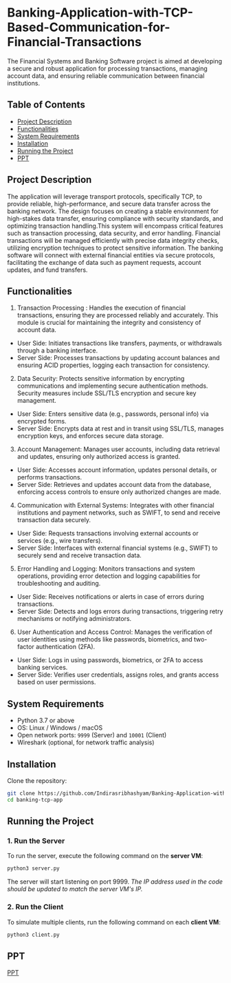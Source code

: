 # Banking-Application-with-TCP-Based-Communication-for-Financial-Transactions
The Financial Systems and Banking Software project is aimed at developing a secure and robust application for processing transactions, managing account data, and ensuring reliable communication between financial institutions.

## Table of Contents
- [Project Description](#project-description)
- [Functionalities](#functionalities)
- [System Requirements](#system-requirements)
- [Installation](#installation)
- [Running the Project](#running-the-project)
- [PPT](#ppt)

## Project Description

The application will leverage transport protocols, specifically TCP, to provide reliable, high-performance, and secure data transfer across the banking network. The design focuses on creating a stable environment for high-stakes data transfer, ensuring compliance with security standards, and optimizing transaction handling.This system will encompass critical features such as transaction processing, data security, and error handling. Financial transactions will be managed efficiently with precise data integrity checks, utilizing encryption techniques to protect sensitive information. The banking software will connect with external financial entities via secure protocols, facilitating the exchange of data such as payment requests, account updates, and fund transfers.

## Functionalities

1. Transaction Processing : Handles the execution of financial transactions, ensuring they are processed reliably and accurately. This module is crucial for maintaining the integrity and consistency of account data.
* User Side: Initiates transactions like transfers, payments, or withdrawals through a banking interface.
* Server Side: Processes transactions by updating account balances and ensuring ACID properties, logging each transaction for consistency.

2. Data Security: Protects sensitive information by encrypting communications and implementing secure authentication methods. Security measures include SSL/TLS encryption and secure key management.
* User Side: Enters sensitive data (e.g., passwords, personal info) via encrypted forms.
* Server Side: Encrypts data at rest and in transit using SSL/TLS, manages encryption keys, and enforces secure data storage.


3. Account Management: Manages user accounts, including data retrieval and updates, ensuring only authorized access is granted.
*	User Side: Accesses account information, updates personal details, or performs transactions.
*	Server Side: Retrieves and updates account data from the database, enforcing access controls to ensure only authorized changes are made.


4. Communication with External Systems: Integrates with other financial institutions and payment networks, such as SWIFT, to send and receive transaction data securely.
*	User Side: Requests transactions involving external accounts or services (e.g., wire transfers).
*	Server Side: Interfaces with external financial systems (e.g., SWIFT) to securely send and receive transaction data.


5. Error Handling and Logging: Monitors transactions and system operations, providing error detection and logging capabilities for troubleshooting and auditing.
*	User Side: Receives notifications or alerts in case of errors during transactions.
*	Server Side: Detects and logs errors during transactions, triggering retry mechanisms or notifying administrators.

6. User Authentication and Access Control:
Manages the verification of user identities using methods like passwords,     biometrics, and two-factor authentication (2FA).
*	User Side: Logs in using passwords, biometrics, or 2FA to access banking services.
*	Server Side: Verifies user credentials, assigns roles, and grants access based on user permissions.


## System Requirements

- Python 3.7 or above
- OS: Linux / Windows / macOS
- Open network ports: `9999` (Server) and `10001` (Client)
- Wireshark (optional, for network traffic analysis)


## Installation

Clone the repository:
```bash
git clone https://github.com/Indirasribhashyam/Banking-Application-with-TCP-Based-Communication-for-Financial-Transactions.git
cd banking-tcp-app
```

## Running the Project

### 1. Run the Server

To run the server, execute the following command on the **server VM**:

```bash
python3 server.py
```

The server will start listening on port 9999. *The IP address used in the code should be updated to match the server VM's IP.*

### 2. Run the Client

To simulate multiple clients, run the following command on each **client VM**:

```bash
python3 client.py
```




## PPT
[PPT](https://view.officeapps.live.com/op/view.aspx?src=https%3A%2F%2Fraw.githubusercontent.com%2FIndirasribhashyam%2FBanking-Application-with-TCP-Based-Communication-for-Financial-Transactions%2Frefs%2Fheads%2Fmain%2Fnetworks.pptx&wdOrigin=BROWSELINK)

